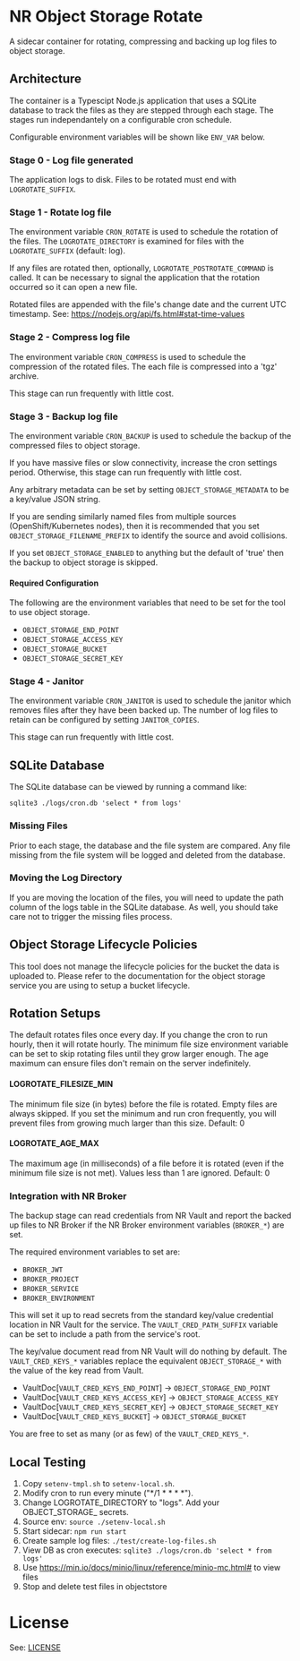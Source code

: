 # NR Object Storage Rotate

A sidecar container for rotating, compressing and backing up log files to object storage.

## Architecture

The container is a Typescipt Node.js application that uses a SQLite database to track the files as they are stepped through each stage. The stages run independantely on a configurable cron schedule.

Configurable environment variables will be shown like `ENV_VAR` below.

### Stage 0 - Log file generated

The application logs to disk. Files to be rotated must end with `LOGROTATE_SUFFIX`.

### Stage 1 - Rotate log file

The environment variable `CRON_ROTATE` is used to schedule the rotation of the files. The `LOGROTATE_DIRECTORY` is examined for files with the `LOGROTATE_SUFFIX` (default: log).

If any files are rotated then, optionally, `LOGROTATE_POSTROTATE_COMMAND` is called. It can be necessary to signal the application that the rotation occurred so it can open a new file.

Rotated files are appended with the file's change date and the current UTC timestamp. See: https://nodejs.org/api/fs.html#stat-time-values

### Stage 2 - Compress log file

The environment variable `CRON_COMPRESS` is used to schedule the compression of the rotated files. The each file is compressed into a 'tgz' archive.

This stage can run frequently with little cost.

### Stage 3 - Backup log file

The environment variable `CRON_BACKUP` is used to schedule the backup of the compressed files to object storage.

If you have massive files or slow connectivity, increase the cron settings period. Otherwise, this stage can run frequently with little cost.

Any arbitrary metadata can be set by setting `OBJECT_STORAGE_METADATA` to be a key/value JSON string.

If you are sending similarly named files from multiple sources (OpenShift/Kubernetes nodes), then it is recommended that you set `OBJECT_STORAGE_FILENAME_PREFIX` to identify the source and avoid collisions.

If you set `OBJECT_STORAGE_ENABLED` to anything but the default of 'true' then the backup to object storage is skipped.

#### Required Configuration

The following are the environment variables that need to be set for the tool to use object storage.

* `OBJECT_STORAGE_END_POINT`
* `OBJECT_STORAGE_ACCESS_KEY`
* `OBJECT_STORAGE_BUCKET`
* `OBJECT_STORAGE_SECRET_KEY`

### Stage 4 - Janitor

The environment variable `CRON_JANITOR` is used to schedule the janitor which removes files after they have been backed up. The number of log files to retain can be configured by setting `JANITOR_COPIES`.

This stage can run frequently with little cost.

## SQLite Database

The SQLite database can be viewed by running a command like:

`sqlite3 ./logs/cron.db 'select * from logs'`

### Missing Files

Prior to each stage, the database and the file system are compared. Any file missing from the file system will be logged and deleted from the database.

### Moving the Log Directory

If you are moving the location of the files, you will need to update the path column of the logs table in the SQLite database. As well, you should take care not to trigger the missing files process.

## Object Storage Lifecycle Policies

This tool does not manage the lifecycle policies for the bucket the data is uploaded to. Please refer to the documentation for the object storage service you are using to setup a bucket lifecycle.

## Rotation Setups

The default rotates files once every day. If you change the cron to run hourly, then it will rotate hourly. The minimum file size environment variable can be set to skip rotating files until they grow larger enough. The age maximum can ensure files don't remain on the server indefinitely.

#### LOGROTATE_FILESIZE_MIN

The minimum file size (in bytes) before the file is rotated. Empty files are always skipped. If you set the minimum and run cron frequently, you will prevent files from growing much larger than this size. Default: 0

#### LOGROTATE_AGE_MAX

The maximum age (in milliseconds) of a file before it is rotated (even if the minimum file size is not met). Values less than 1 are ignored. Default: 0

### Integration with NR Broker

The backup stage can read credentials from NR Vault and report the backed up files to NR Broker if the NR Broker environment variables (`BROKER_*`) are set.

The required environment variables to set are:

* `BROKER_JWT`
* `BROKER_PROJECT`
* `BROKER_SERVICE`
* `BROKER_ENVIRONMENT`

This will set it up to read secrets from the standard key/value credential location in NR Vault for the service. The `VAULT_CRED_PATH_SUFFIX` variable can be set to include a path from the service's root.

The key/value document read from NR Vault will do nothing by default. The `VAULT_CRED_KEYS_*` variables replace the equivalent `OBJECT_STORAGE_*` with the value of the key read from Vault.

* VaultDoc[`VAULT_CRED_KEYS_END_POINT`] -> `OBJECT_STORAGE_END_POINT`
* VaultDoc[`VAULT_CRED_KEYS_ACCESS_KEY`] -> `OBJECT_STORAGE_ACCESS_KEY`
* VaultDoc[`VAULT_CRED_KEYS_SECRET_KEY`] -> `OBJECT_STORAGE_SECRET_KEY`
* VaultDoc[`VAULT_CRED_KEYS_BUCKET`] -> `OBJECT_STORAGE_BUCKET`

You are free to set as many (or as few) of the `VAULT_CRED_KEYS_*`.

## Local Testing

1. Copy `setenv-tmpl.sh` to `setenv-local.sh`.
2. Modify cron to run every minute ("*/1 * * * *").
3. Change LOGROTATE_DIRECTORY to "logs". Add your OBJECT_STORAGE_ secrets.
4. Source env: `source ./setenv-local.sh`
5. Start sidecar: `npm run start`
6. Create sample log files: `./test/create-log-files.sh`
7. View DB as cron executes: `sqlite3 ./logs/cron.db 'select * from logs'`
8. Use https://min.io/docs/minio/linux/reference/minio-mc.html# to view files
9. Stop and delete test files in objectstore

# License

See: [LICENSE](./LICENSE)
